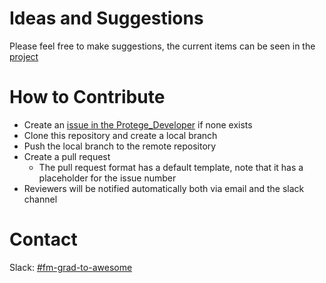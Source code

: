 # Ideas and Suggestions

Please feel free to make suggestions, the current items can be seen in the [project](https://github.com/MYOB-Technology/Protege_Developer/projects/1)


# How to Contribute

- Create an [issue in the Protege_Developer](https://github.com/MYOB-Technology/Protege_Developer/issues) if none exists
- Clone this repository and create a local branch
- Push the local branch to the remote repository
- Create a pull request
  - The pull request format has a default template, note that it has a placeholder for the issue number
- Reviewers will be notified automatically both via email and the slack channel


# Contact

Slack: [#fm-grad-to-awesome](https://myob.slack.com/messages/C728HGCLD)
